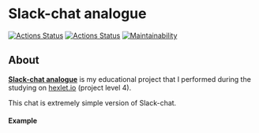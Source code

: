 # Slack-chat analogue
[![Actions Status](https://github.com/danilaprokoshev/frontend-project-lvl4/workflows/CI/badge.svg)](https://github.com/danilaprokoshev/frontend-project-lvl4/actions)
[![Actions Status](https://github.com/danilaprokoshev/frontend-project-lvl4/workflows/hexlet-check/badge.svg)](https://github.com/danilaprokoshev/frontend-project-lvl4/actions)
[![Maintainability](https://api.codeclimate.com/v1/badges/e9c1e747d4693926cf7b/maintainability)](https://codeclimate.com/github/danilaprokoshev/frontend-project-lvl4/maintainability)

## About

[**Slack-chat analogue**](https://frontend-l4-danila-p.herokuapp.com) is my educational project that I performed during the studying on [hexlet.io](https://ru.hexlet.io/professions) (project level 4).

This chat is extremely simple version of Slack-chat.

#### Example
